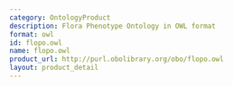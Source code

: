 ```yaml
---
category: OntologyProduct
description: Flora Phenotype Ontology in OWL format
format: owl
id: flopo.owl
name: flopo.owl
product_url: http://purl.obolibrary.org/obo/flopo.owl
layout: product_detail
---
```

